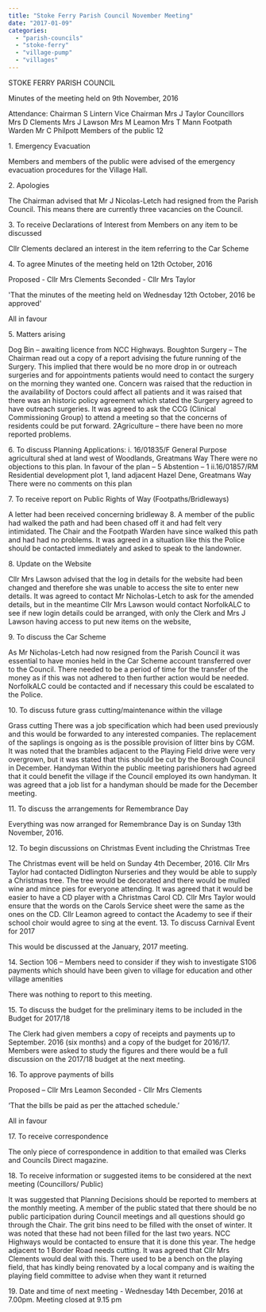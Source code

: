 ```yaml
---
title: "Stoke Ferry Parish Council November Meeting"
date: "2017-01-09"
categories: 
  - "parish-councils"
  - "stoke-ferry"
  - "village-pump"
  - "villages"
---
```


STOKE FERRY PARISH COUNCIL

Minutes of the meeting held on 9th November, 2016

Attendance: Chairman S Lintern Vice Chairman Mrs J Taylor Councillors Mrs D Clements Mrs J Lawson Mrs M Leamon Mrs T Mann Footpath Warden Mr C Philpott Members of the public 12

1\. Emergency Evacuation

Members and members of the public were advised of the emergency evacuation procedures for the Village Hall.

2\. Apologies

The Chairman advised that Mr J Nicolas-Letch had resigned from the Parish Council. This means there are currently three vacancies on the Council.

3\. To receive Declarations of Interest from Members on any item to be discussed

Cllr Clements declared an interest in the item referring to the Car Scheme

4\. To agree Minutes of the meeting held on 12th October, 2016

Proposed - Cllr Mrs Clements Seconded - Cllr Mrs Taylor

'That the minutes of the meeting held on Wednesday 12th October, 2016 be approved'

All in favour

5\. Matters arising

Dog Bin – awaiting licence from NCC Highways. Boughton Surgery – The Chairman read out a copy of a report advising the future running of the Surgery. This implied that there would be no more drop in or outreach surgeries and for appointments patients would need to contact the surgery on the morning they wanted one. Concern was raised that the reduction in the availability of Doctors could affect all patients and it was raised that there was an historic policy agreement which stated the Surgery agreed to have outreach surgeries. It was agreed to ask the CCG (Clinical Commissioning Group) to attend a meeting so that the concerns of residents could be put forward. 2Agriculture – there have been no more reported problems.

6\. To discuss Planning Applications: i. 16/01835/F General Purpose agricultural shed at land west of Woodlands, Greatmans Way There were no objections to this plan. In favour of the plan – 5 Abstention – 1 ii.16/01857/RM Residential development plot 1, land adjacent Hazel Dene, Greatmans Way There were no comments on this plan

7\. To receive report on Public Rights of Way (Footpaths/Bridleways)

A letter had been received concerning bridleway 8. A member of the public had walked the path and had been chased off it and had felt very intimidated. The Chair and the Footpath Warden have since walked this path and had had no problems. It was agreed in a situation like this the Police should be contacted immediately and asked to speak to the landowner.

8\. Update on the Website

Cllr Mrs Lawson advised that the log in details for the website had been changed and therefore she was unable to access the site to enter new details. It was agreed to contact Mr Nicholas-Letch to ask for the amended details, but in the meantime Cllr Mrs Lawson would contact NorfolkALC to see if new login details could be arranged, with only the Clerk and Mrs J Lawson having access to put new items on the website,

9\. To discuss the Car Scheme

As Mr Nicholas-Letch had now resigned from the Parish Council it was essential to have monies held in the Car Scheme account transferred over to the Council. There needed to be a period of time for the transfer of the money as if this was not adhered to then further action would be needed. NorfolkALC could be contacted and if necessary this could be escalated to the Police.

10\. To discuss future grass cutting/maintenance within the village

Grass cutting There was a job specification which had been used previously and this would be forwarded to any interested companies. The replacement of the saplings is ongoing as is the possible provision of litter bins by CGM. It was noted that the brambles adjacent to the Playing Field drive were very overgrown, but it was stated that this should be cut by the Borough Council in December. Handyman Within the public meeting parishioners had agreed that it could benefit the village if the Council employed its own handyman. It was agreed that a job list for a handyman should be made for the December meeting.

11\. To discuss the arrangements for Remembrance Day

Everything was now arranged for Remembrance Day is on Sunday 13th November, 2016.

12\. To begin discussions on Christmas Event including the Christmas Tree

The Christmas event will be held on Sunday 4th December, 2016. Cllr Mrs Taylor had contacted Didlington Nurseries and they would be able to supply a Christmas tree. The tree would be decorated and there would be mulled wine and mince pies for everyone attending. It was agreed that it would be easier to have a CD player with a Christmas Carol CD. Cllr Mrs Taylor would ensure that the words on the Carols Service sheet were the same as the ones on the CD. Cllr Leamon agreed to contact the Academy to see if their school choir would agree to sing at the event. 13. To discuss Carnival Event for 2017

This would be discussed at the January, 2017 meeting.

14\. Section 106 – Members need to consider if they wish to investigate S106 payments which should have been given to village for education and other village amenities

There was nothing to report to this meeting.

15\. To discuss the budget for the preliminary items to be included in the Budget for 2017/18

The Clerk had given members a copy of receipts and payments up to September. 2016 (six months) and a copy of the budget for 2016/17. Members were asked to study the figures and there would be a full discussion on the 2017/18 budget at the next meeting.

16\. To approve payments of bills

Proposed – Cllr Mrs Leamon Seconded - Cllr Mrs Clements

‘That the bills be paid as per the attached schedule.’

All in favour

17\. To receive correspondence

The only piece of correspondence in addition to that emailed was Clerks and Councils Direct magazine.

18\. To receive information or suggested items to be considered at the next meeting (Councillors/ Public)

It was suggested that Planning Decisions should be reported to members at the monthly meeting. A member of the public stated that there should be no public participation during Council meetings and all questions should go through the Chair. The grit bins need to be filled with the onset of winter. It was noted that these had not been filled for the last two years. NCC Highways would be contacted to ensure that it is done this year. The hedge adjacent to 1 Border Road needs cutting. It was agreed that Cllr Mrs Clements would deal with this. There used to be a bench on the playing field, that has kindly being renovated by a local company and is waiting the playing field committee to advise when they want it returned

19\. Date and time of next meeting - Wednesday 14th December, 2016 at 7.00pm. Meeting closed at 9.15 pm
